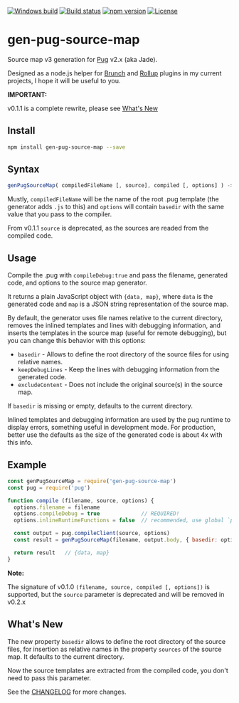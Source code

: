 [![Windows build][w-build-image]][w-build-url]
[![Build status][build-image]][build-url]
[![npm version][npm-image]][npm-url]
[![License][license-image]][license-url]

# gen-pug-source-map

Source map v3 generation for [Pug](https://pugjs.org) v2.x (aka Jade).

Designed as a node.js helper for [Brunch](http://brunch.io/) and [Rollup](http://rollupjs.org/) plugins in my current projects, I hope it will be useful to you.


**IMPORTANT:**

v0.1.1 is a complete rewrite, please see [What's New](#whats-new)


## Install

```bash
npm install gen-pug-source-map --save
```

## Syntax

```js
genPugSourceMap( compiledFileName [, source], compiled [, options] ) -> { data, map }
```

Mustly, `compiledFileName` will be the name of the root .pug template (the generator adds `.js` to this) and `options` will contain `basedir` with the same value that you pass to the compiler.

From v0.1.1 `source` is deprecated, as the sources are readed from the compiled code.


## Usage

Compile the .pug with `compileDebug:true` and pass the filename, generated code, and options to the source map generator.

It returns a plain JavaScript object with `{data, map}`, where `data` is the generated code and `map` is a JSON string representation of the source map.

By default, the generator uses file names relative to the current directory, removes the inlined templates and lines with debugging information, and inserts the templates in the source map (useful for remote debugging), but you can change this behavior with this options:

* `basedir` - Allows to define the root directory of the source files for using relative names.
* `keepDebugLines` - Keep the lines with debugging information from the generated code.
* `excludeContent` - Does not include the original source(s) in the source map.

If `basedir` is missing or empty, defaults to the current directory.

Inlined templates and debugging information are used by the pug runtime to display errors, something useful in development mode. For production, better use the defaults as the size of the generated code is about 4x with this info.

## Example

```js
const genPugSourceMap = require('gen-pug-source-map')
const pug = require('pug')

function compile (filename, source, options) {
  options.filename = filename
  options.compileDebug = true             // REQUIRED!
  options.inlineRuntimeFunctions = false  // recommended, use global `pug` runtime

  const output = pug.compileClient(source, options)
  const result = genPugSourceMap(filename, output.body, { basedir: options.basedir })

  return result   // {data, map}
}
```

**Note:**

The signature of v0.1.0 `(filename, source, compiled [, options])` is supported, but the `source` parameter is deprecated and will be removed in v0.2.x

## What's New

The new property `basedir` allows to define the root directory of the source files, for insertion as relative names in the property `sources` of the source map. It defaults to the current directory.

Now the source templates are extracted from the compiled code, you don't need to pass this parameter.

See the [CHANGELOG](https://github.com/aMarCruz/gen-pug-source-map/blob/master/CHANGELOG.md) for more changes.

[npm-image]:      https://img.shields.io/npm/v/gen-pug-source-map.svg
[npm-url]:        https://www.npmjs.com/package/gen-pug-source-map
[license-image]:  https://img.shields.io/npm/l/express.svg
[license-url]:    https://github.com/aMarCruz/gen-pug-source-map/blob/master/LICENSE

[build-image]:    https://img.shields.io/travis/aMarCruz/gen-pug-source-map.svg
[build-url]:      https://travis-ci.org/aMarCruz/gen-pug-source-map
[w-build-image]:  https://ci.appveyor.com/api/projects/status/2x4765y5780hdti6/branch/master?svg=true
[w-build-url]:    https://ci.appveyor.com/project/aMarCruz/gen-pug-source-map/branch/master
